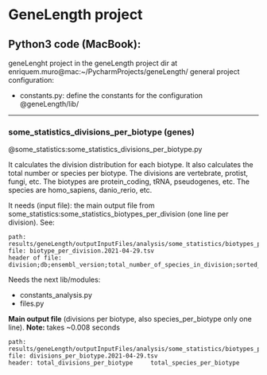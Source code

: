 # GeneLength project

## Python3 code (MacBook): 

geneLenght project in the geneLength project dir at enriquem.muro@mac:~/PycharmProjects/geneLength/
general project configuration:
* constants.py: define the constants for the configuration @geneLength/lib/
----

### some_statistics_divisions_per_biotype (genes)
@some_statistics:some_statistics_divisions_per_biotype.py

It calculates the division distribution for each biotype. It also calculates the total number or species per biotype.
The divisions are vertebrate, protist, fungi, etc. The biotypes are protein_coding, tRNA, pseudogenes, etc. The species 
are homo_sapiens, danio_rerio, etc.

It needs (input file):
the main output file from some_statistics:some_statistics_biotypes_per_division (one line per division). See:

```file_description
path: results/geneLength/outputInputFiles/analysis/some_statistics/biotypes_per_division/
file: biotype_per_division.2021-04-29.tsv
header of file: division;db;ensembl_version;total_number_of_species_in_division;sorted_biotype_distribution(biotype1:Nsp1,biotype2:Nsp2,...)"
```
Needs the next lib/modules:
* constants_analysis.py
* files.py


**Main output file** (divisions per biotype, also species_per_biotype only one line). 
**Note:** takes ~0.008 seconds
```file_structure
path: results/geneLength/outputInputFiles/analysis/some_statistics/biotypes_per_division/
file: divisions_per_biotype.2021-04-29.tsv
header: total_divisions_per_biotype     total_species_per_biotype
```






